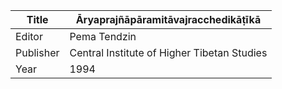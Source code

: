 |Title | Āryaprajñāpāramitāvajracchedikāṭīkā 
| --- | --- 
|Editor | Pema Tendzin
|Publisher | Central Institute of Higher Tibetan Studies
|Year | 1994
